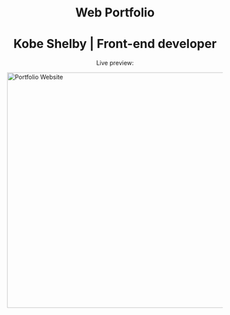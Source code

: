<h1 align="center"> Web Portfolio </h1>
<h1 align="center"> Kobe Shelby | Front-end developer</h1>
<p align="center"> Live preview: </p>
<img src="https://user-images.githubusercontent.com/34294040/181173852-bcbf000e-9904-4dc0-860c-b4565baf40d9.jpg" width= "550" alt="Portfolio Website">



